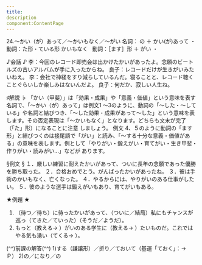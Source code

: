 ```yaml
---
title:
description
component:ContentPage
---
```



24.～かい（が）あって／～かいもなく／～がい
名詞： の ＋ かい(が)あって ・
動詞：た形・ている形 かいもなく  
動詞：［ます］形 ＋ がい ・

♪会話 ♪
李：今回のレコード即売会は出かけたかいがあったよ。念願のビートルズの古いアルバムが手に入ったからね。 良子：レコードだけが生きがいみたいねえ。
李：会社で神経をすり減らしているんだ。寝ることと、レコード聴くことぐらいしか楽しみはないんだよ。 良子：何だか、寂しい人生ね。

♯解説 ♭
「かい（甲斐）」は「効果・成果」や「意義・価値」という意味を表す名詞で、「～かい（が）あって」は例文1 ～3のように、動詞の「～した・～している」や名詞と結びつき、「～した効果・成果があって～した」という意味を表します。その否定表現は「～かいもなく」となります。どちらも文末が完了（「た」形）になることに注意 しましょう。
例文 4、５のように動詞の「ます形」と結びつくのは接尾語で「がい」と読み、「～する十分な意義・価値があ る」の意味を表します。例として「やりがい・鍛えがい・育てがい・生き甲斐・作りがい・読みがい…」などが あります。

§例文 §
１．厳しい練習に耐えたかいがあって、ついに長年の念願であった優勝を勝ち取った。
２．合格おめでとう。がんばったかいがあったね。
３．彼は手術のかいもなく、亡くなった。
４．やるからには、やりがいのある仕事がしたい。
５．彼のような選手は鍛えがいもあり、育てがいもある。

★例題 ★
1) （待つ／待ち）に待ったかいがあって、（ついに／結局）私にもチャンスが巡っ（てきた／ていった）（そうだ／ようだ）。    
2) もっと（教える→ ）がいのある学生に（教える→ ）たいものだ。これではやる気も湧い（てくる→ ）。    

(^^)前課の解答(^^)
1)する（謙譲形）／折り／ておいて（基運「ておく」：→ Ｐ）
2)の／になり／の
